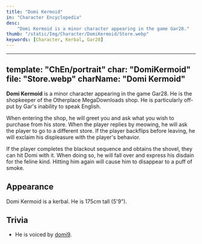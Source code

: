 ```yaml
---
title: "Domi Kermoid"
in: "Character Encyclopedia"
desc:
    "Domi Kermoid is a minor character appearing in the game Gar28."
thumb: "/static/Img/Character/DomiKermoid/Store.webp"
keywords: [Character, Kerbal, Gar28]
---
```


---
template: "ChEn/portrait"
char: "DomiKermoid"
file: "Store.webp"
charName: "Domi Kermoid"
---

**Domi Kermoid** is a minor character appearing in the game Gar28. He is the
shopkeeper of the Otherplace MegaDownloads shop. He is particularly off-put by
Gar's inability to speak English.

When entering the shop, he will greet you and ask what you wish to purchase from
his store. When the player replies by meowing, he will ask the player to go to a
different store. If the player backflips before leaving, he will exclaim his
displeasure with the player's behavior.


If the player completes the blackout sequence and obtains the shovel, they can
hit Domi with it. When doing so, he will fall over and express his disdain for
the feline kind. Hitting him again will cause him to disappear to a puff of
smoke.

## Appearance

Domi Kermoid is a kerbal. He is 175cm tall (5'9").

## Trivia

* He is voiced by [domi9].

[domi9]: https://www.youtube.com/@domer_9
